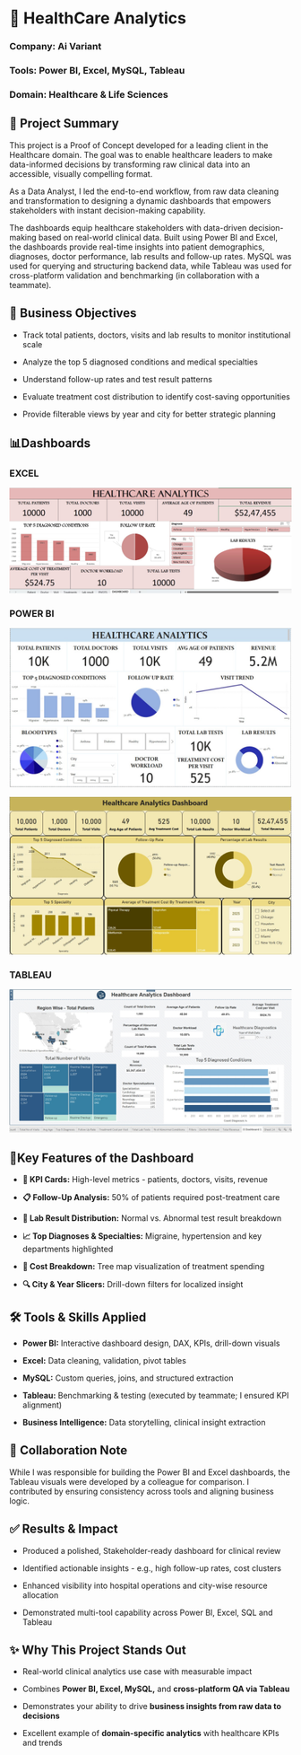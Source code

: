 # 🏥 HealthCare Analytics
### Company: Ai Variant
### Tools: Power BI, Excel, MySQL, Tableau
### Domain: Healthcare & Life Sciences

## 📌 Project Summary
This project is a Proof of Concept developed for a leading client in the Healthcare domain. The goal was to enable healthcare leaders to make data-informed decisions by transforming raw clinical data into an accessible, visually compelling format. 

As a Data Analyst, I led the end-to-end workflow, from raw data cleaning and transformation to designing a dynamic dashboards that empowers stakeholders with instant decision-making capability.

The dashboards equip healthcare stakeholders with data-driven decision-making based on real-world clinical data. Built using Power BI and Excel, the dashboards provide real-time insights into patient demographics, diagnoses, doctor performance, lab results and follow-up rates. MySQL was used for querying and structuring backend data, while Tableau was used for cross-platform validation and benchmarking (in collaboration with a teammate).


## 🎯 Business Objectives
* Track total patients, doctors, visits and lab results to monitor institutional scale

* Analyze the top 5 diagnosed conditions and medical specialties

* Understand follow-up rates and test result patterns
  
* Evaluate treatment cost distribution to identify cost-saving opportunities

* Provide filterable views by year and city for better strategic planning

## 📊Dashboards

### EXCEL
![image](https://github.com/MallikaUppuganti/Ai_Variant_Healthcare_Analytics_POC/blob/main/Healthcare_Analytics_POC_Excel.jpg)

### POWER BI
![image](https://github.com/MallikaUppuganti/Ai_Variant_Healthcare_Analytics_POC/blob/main/Healthcare_Analytics_POC2_PowerBI.jpg)

![image](https://github.com/MallikaUppuganti/Ai_Variant_Healthcare_Analytics_POC/blob/main/Healthcare_Analytics_POC1_PowerBI.jpg)

### TABLEAU
![image](https://github.com/MallikaUppuganti/Ai_Variant_Healthcare_Analytics_POC/blob/main/Healthcare_Analytics_POC_Tableau.jpg)

## 🧩Key Features of the Dashboard
* **🔢 KPI Cards:** High-level metrics - patients, doctors, visits, revenue

* **📋 Follow-Up Analysis:** 50% of patients required post-treatment care

* **🧪 Lab Result Distribution:** Normal vs. Abnormal test result breakdown

* **📈 Top Diagnoses & Specialties:** Migraine, hypertension and key departments highlighted

* **🧾 Cost Breakdown:** Tree map visualization of treatment spending

* **🔍 City & Year Slicers:** Drill-down filters for localized insight

## 🛠️ Tools & Skills Applied
* **Power BI:** Interactive dashboard design, DAX, KPIs, drill-down visuals

* **Excel:** Data cleaning, validation, pivot tables

* **MySQL:** Custom queries, joins, and structured extraction

* **Tableau:** Benchmarking & testing (executed by teammate; I ensured KPI alignment)

* **Business Intelligence:** Data storytelling, clinical insight extraction

## 🤝 Collaboration Note
While I was responsible for building the Power BI and Excel dashboards, the Tableau visuals were developed by a colleague for comparison. I contributed by ensuring consistency across tools and aligning business logic.

## ✅ Results & Impact
* Produced a polished, Stakeholder-ready dashboard for clinical review

* Identified actionable insights - e.g., high follow-up rates, cost clusters

* Enhanced visibility into hospital operations and city-wise resource allocation

* Demonstrated multi-tool capability across Power BI, Excel, SQL and Tableau

## ✨ Why This Project Stands Out

* Real-world clinical analytics use case with measurable impact

* Combines **Power BI, Excel, MySQL,** and **cross-platform QA via Tableau**

* Demonstrates your ability to drive **business insights from raw data to decisions**

* Excellent example of **domain-specific analytics** with healthcare KPIs and trends



